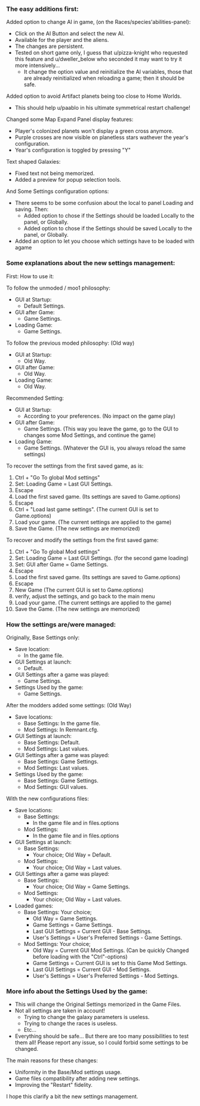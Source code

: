### The easy additions first:

Added option to change AI in game, (on the Races/species'abilities-panel):
  - Click on the AI Button and select the new AI.
  - Available for the player and the aliens.
  - The changes are persistent.
  - Tested on short game only, I guess that u/pizza-knight who requested this feature and u/dweller_below who seconded it may want to try it more intensively...
    - It change the option value and reinitialize the AI variables, those that are already reinitialized when reloading a game; then it should be safe.

Added option to avoid Artifact planets being too close to Home Worlds.
  - This should help u/paablo in his ultimate symmetrical restart challenge!

Changed some Map Expand Panel display features:
  - Player's colonized planets won't display a green cross anymore.
  - Purple crosses are now visible on planetless stars wathever the year's configuration.
  - Year's  configuration is toggled by pressing "Y"

Text shaped Galaxies:
  - Fixed text not being memorized.
  - Added a preview for popup selection tools.

And Some Settings configuration options:
  - There seems to be some confusion about the local to panel Loading and saving. Then:
    - Added option to chose if the Settings should be loaded Locally to the panel, or Globally.
    - Added option to chose if the Settings should be saved Locally to the panel, or Globally.
  - Added an option to let you choose which settings have to be loaded with agame

### Some explanations about the new settings management:

First: How to use it:

To follow the unmoded / moo1 philosophy:
  - GUI at Startup:
    - Default Settings.
  - GUI after Game:
    - Game Settings.
  - Loading Game:
    - Game Settings.

To follow the previous moded philosophy: (Old way)
  - GUI at Startup:
    - Old Way.
  - GUI after Game:
    - Old Way.
  - Loading Game:
    - Old Way.

Recommended Setting:
  - GUI at Startup:
    - According to your preferences. (No impact on the game play)
  - GUI after Game:
    - Game Settings. (This way you leave the game, go to the GUI to changes some Mod Settings, and continue the game)
  - Loading Game:
    - Game Settings. (Whatever the GUI is, you always reload the same settings)

To recover the settings from the first saved game, as is:
  1.  Ctrl + "Go To global Mod settings"
  2.  Set: Loading Game = Last GUI Settings.
  3.  Escape
  4.  Load the first saved game. (Its settings are saved to Game.options)
  5.  Escape
  6.  Ctrl + "Load last game settings". (The current GUI is set to Game.options)
  7.  Load your game. (The current settings are applied to the game)
  8.  Save the Game. (The new settings are memorized)

To recover and modify the settings from the first saved game:
  1.  Ctrl + "Go To global Mod settings"
  2.  Set: Loading Game = Last GUI Settings. (for the second game loading)
  3.  Set: GUI after Game = Game Settings.
  4.  Escape
  4.  Load the first saved game. (Its settings are saved to Game.options)
  5.  Escape
  6.  New Game  (The current GUI is set to Game.options)
  7.  verify, adjust the settings, and go back to the main menu
  8.  Load your game. (The current settings are applied to the game)
  9.  Save the Game. (The new settings are memorized)

### How the settings are/were managed:

Originally, Base Settings only:
  - Save location:
    - In the game file.
  - GUI Settings at launch:
    - Default.
  - GUI Settings after a game was played:
    - Game Settings.
  - Settings Used by the game:
    - Game Settings.

After the modders added some settings: (Old Way)
  - Save locations:
    - Base Settings: In the game file.
    - Mod Settings: In Remnant.cfg.
  - GUI Settings at launch:
    - Base Settings: Default.
    - Mod Settings: Last values.
  - GUI Settings after a game was played:
    - Base Settings: Game Settings.
    - Mod Settings: Last values.
  - Settings Used by the game:
    - Base Settings: Game Settings.
    - Mod Settings: GUI values.
  
With the new configurations files:
  - Save locations:
    - Base Settings:
      - In the game file and in files.options
    - Mod Settings:
      - In the game file and in files.options
  - GUI Settings at launch:
    - Base Settings:
      - Your choice; Old Way = Default.
    - Mod Settings:
      - Your choice; Old Way = Last values.
  - GUI Settings after a game was played:
    - Base Settings:
      - Your choice; Old Way = Game Settings.
    - Mod Settings:
      - Your choice; Old Way = Last values.
  - Loaded games:
    - Base Settings: Your choice;
      - Old Way = Game Settings.
      - Game Settings = Game Settings.
      - Last GUI Settings = Current GUI - Base Settings.
      - User's Settings = User's Preferred Settings - Game Settings.      
    - Mod Settings: Your choice;
      - Old Way = Current GUI Mod Settings. (Can be quickly Changed before loading with the "Ctrl"-options)
      - Game Settings = Current GUI is set to this Game Mod Settings.
      - Last GUI Settings = Current GUI - Mod Settings.
      - User's Settings = User's Preferred Settings - Mod Settings.      

### More info about the Settings Used by the game:

- This will change the Original Settings memorized in the Game Files.
- Not all settings are taken in account!
  - Trying to change the galaxy parameters is useless.
  - Trying to change the races is useless.
  - Etc...
- Everything should be safe... But there are too many possibilities to test them all! Please report any issue, so I could forbid some settings to be changed.

The main reasons for these changes:
  - Uniformity in the Base/Mod settings usage.
  - Game files compatibility after adding new settings.
  - Improving the "Restart" fidelity.

I hope this clarify a bit the new settings management.
